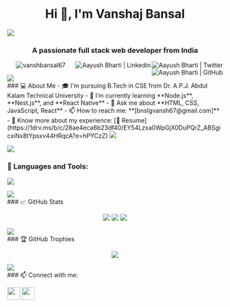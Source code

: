 <h1 align="center">Hi 👋, I'm Vanshaj Bansal</h1>
<img src="https://user-images.githubusercontent.com/73097560/115834477-dbab4500-a447-11eb-908a-139a6edaec5c.gif"><br>
<h3 align="center">A passionate full stack web developer from India</h3>
<a href="https://x.com/iAayushBharti" target="_blank"><img align="right" src="https://ziadoua.github.io/m3-Markdown-Badges/badges/Twitter/twitter2.svg" alt="Aayush Bharti | Twitter" ></img></a>
<a href="https://linkedin.com/in/iAayushBharti" target="_blank"><img align="right" src="https://ziadoua.github.io/m3-Markdown-Badges/badges/LinkedIn/linkedin2.svg" alt="Aayush Bharti | Linkedin" /></a>
<a href="https://github.com/AayushBharti" target="_blank"><img align="right" src="https://ziadoua.github.io/m3-Markdown-Badges/badges/Github/github2.svg" alt="Aayush Bharti | GitHub" /></a>
<p align="center">
  <img src="https://komarev.com/ghpvc/?username=vanshbansal67&label=Profile%20views&color=0e75b6&style=flat" alt="vanshbansal67" />
</p>
<img src="https://user-images.githubusercontent.com/73097560/115834477-dbab4500-a447-11eb-908a-139a6edaec5c.gif"><br>
### 💻 About Me
- 🎓 I'm pursuing B.Tech in CSE from Dr. A.P.J. Abdul Kalam Technical University  
- 🌱 I’m currently learning **Node.js**, **Nest.js**, and **React Native**
- 💬 Ask me about **HTML, CSS, JavaScript, React**
- 📫 How to reach me: **[bnslgvansh67@gmail.com]**
- 📄 Know more about my experience: [📄 Resume](https://1drv.ms/b/c/28ae4eca6b23df40/EY54Lzxa0WpGjX0DuPQrZ_ABSgicxiNx8tYpsxv44HRqcA?e=hPYCzZ)

<img src="https://user-images.githubusercontent.com/73097560/115834477-dbab4500-a447-11eb-908a-139a6edaec5c.gif">

<img src="https://user-images.githubusercontent.com/73097560/115834477-dbab4500-a447-11eb-908a-139a6edaec5c.gif"><br>
### 🚀 Languages and Tools:
<p align="left">
  <img src="https://skillicons.dev/icons?i=html,css,js,react,bootstrap,git,github,vscode" />
</p>
<img src="https://user-images.githubusercontent.com/73097560/115834477-dbab4500-a447-11eb-908a-139a6edaec5c.gif"><br>
### 📈 GitHub Stats
<p align="center">
  <img src="https://github-readme-stats.vercel.app/api?username=vanshbansal67&show_icons=true&theme=tokyonight" />
  <img src="https://github-readme-streak-stats.herokuapp.com/?user=vanshbansal67&theme=tokyonight" />
  <img src="https://github-readme-stats.vercel.app/api/top-langs/?username=vanshbansal67&layout=compact&theme=tokyonight" />
</p>
<img src="https://user-images.githubusercontent.com/73097560/115834477-dbab4500-a447-11eb-908a-139a6edaec5c.gif"><br>
### 🏆 GitHub Trophies
<p align="center">
  <img src="https://github-profile-trophy.vercel.app/?username=vanshbansal67&theme=tokyonight&row=1&column=7" />
</p>
<img src="https://user-images.githubusercontent.com/73097560/115834477-dbab4500-a447-11eb-908a-139a6edaec5c.gif"><br>
### 📫 Connect with me:
<p align="left">
  <a href="https://www.linkedin.com/in/vanshaj-bansal-6a7b72332/" target="blank"><img align="center" src="https://skillicons.dev/icons?i=linkedin" height="30" /></a>
  <a href="bnslgvansh67@gmail.com"><img align="center" src="https://skillicons.dev/icons?i=gmail" height="30" /></a>
</p>
